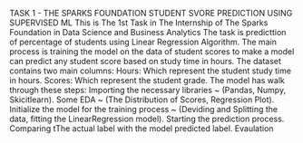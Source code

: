 TASK 1 - THE SPARKS FOUNDATION STUDENT SVORE PREDICTION USING SUPERVISED ML This is The 1st Task in The Internship of The Sparks Foundation in Data Science and Business Analytics The task is predicttion of percentage of students using Linear Regression Algorithm. The main process is training the model on the data of student scores to make a model can predict any student score based on study time in hours. The dataset contains two main columns: Hours: Which represent the student study time in hours. Scores: Which represent the student grade. The model has walk through these steps: Importing the necessary libraries ~ (Pandas, Numpy, Skicitlearn). Some EDA ~ (The Distribution of Scores, Regression Plot). Initialize the model for the training process ~ (Deviding and Splitting the data, fitting the LinearRegression model). Starting the prediction process. Comparing tThe actual label with the model predicted label. Evaulation
